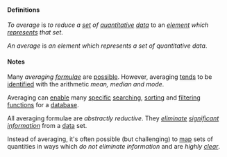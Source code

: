 #### Definitions

*To average* is *to reduce a [set](https://github.com/gcassel/Modular-Organization-Terminology/blob/master/terms/set.md) of [quantitative](https://github.com/gcassel/Modular-Organization-Terminology/blob/master/terms/quantity.md) [data](https://github.com/gcassel/Modular-Organization-Terminology/blob/master/terms/data.md)* to an *[element](https://github.com/gcassel/Modular-Organization-Terminology/blob/master/terms/element.md) which [represents](https://github.com/gcassel/Modular-Organization-Terminology/blob/master/terms/represent.md) that set*.

*An average* is *an element which represents a set of quantitative data*.
		
#### Notes

Many *averaging [formulae](https://github.com/gcassel/Modular-Organization-Terminology/blob/master/terms/formula.md)* are [possible](https://github.com/gcassel/Modular-Organization-Terminology/blob/master/terms/potential.md).  However, averaging [tends](https://github.com/gcassel/Modular-Organization-Terminology/blob/master/terms/tend.md) to be [identified](https://github.com/gcassel/Modular-Organization-Terminology/blob/master/terms/identify.md) with the arithmetic *mean, median and mode*.   
		
Averaging can [enable](https://github.com/gcassel/Modular-Organization-Terminology/blob/master/terms/enable.md) many [specific](https://github.com/gcassel/Modular-Organization-Terminology/blob/master/terms/specific.md) [searching](https://github.com/gcassel/Modular-Organization-Terminology/blob/master/terms/search.md), [sorting](https://github.com/gcassel/Modular-Organization-Terminology/blob/master/terms/sort.md) and [filtering](https://github.com/gcassel/Modular-Organization-Terminology/blob/master/terms/filter.md) [functions](https://github.com/gcassel/Modular-Organization-Terminology/blob/master/terms/function.md) for a [database](https://github.com/gcassel/Modular-Organization-Terminology/blob/master/terms/database.md).

All averaging formulae are *abstractly reductive*.  They *[eliminate](https://github.com/gcassel/Modular-Organization-Terminology/blob/master/terms/eliminate.md) [significant](https://github.com/gcassel/Modular-Organization-Terminology/blob/master/terms/significance.md) [information](https://github.com/gcassel/Modular-Organization-Terminology/blob/master/terms/information.md)* from a [data](https://github.com/gcassel/Modular-Organization-Terminology/blob/master/terms/data.md) set.  
		
Instead of averaging, it's often possible (but challenging) to [map](https://github.com/gcassel/Modular-Organization-Terminology/blob/master/terms/map.md) sets of quantities in ways which *do not eliminate information* and are *highly [clear](https://github.com/gcassel/Modular-Organization-Terminology/blob/master/terms/clarify.md)*. 

